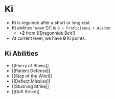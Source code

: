 # Ki

* Ki is regained after a short or long rest.
* Ki abilities' save DC is `8 + Proficiency + Wisdom`
  * **+2** from [[Dragonhide Belt]]
* At current level, we have **8** Ki points.

## Ki Abilities

* [[Flurry of Blows]]
* [[Patient Defense]]
* [[Step of the Wind]]
* [[Deflect Missiles]]
* [[Stunning Strike]]
* [[Deft Strike]]